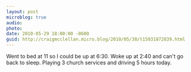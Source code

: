 ```yaml
---
layout: post
microblog: true
audio: 
photo: 
date: 2010-05-29 18:00:00 -0600
guid: http://craigmcclellan.micro.blog/2010/05/30/t15031872839.html
---
```

Went to bed at 11 so I could be up at 6:30. Woke up at 2:40 and can't go back to sleep. Playing 3 church services and driving 5 hours today.
